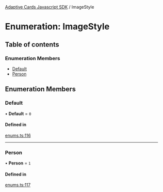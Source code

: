 [Adaptive Cards Javascript SDK](../README.md) / ImageStyle

# Enumeration: ImageStyle

## Table of contents

### Enumeration Members

- [Default](ImageStyle.md#default)
- [Person](ImageStyle.md#person)

## Enumeration Members

### Default

• **Default** = ``0``

#### Defined in

[enums.ts:116](https://github.com/asseco-see/AdaptiveCards/blob/1f0afdc45/source/nodejs/adaptivecards/src/enums.ts#L116)

___

### Person

• **Person** = ``1``

#### Defined in

[enums.ts:117](https://github.com/asseco-see/AdaptiveCards/blob/1f0afdc45/source/nodejs/adaptivecards/src/enums.ts#L117)
